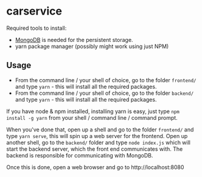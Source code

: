 # carservice

Required tools to install:

- [MongoDB](https://docs.mongodb.com/manual/administration/install-community/) is needed for the persistent storage.
- yarn package manager (possibly might work using just NPM)

## Usage

- From the command line / your shell of choice, go to the folder `frontend/` and type `yarn` - this will install all the required packages.
- From the command line / your shell of choice, go to the folder `backend/` and type `yarn` - this will install all the required packages.

If you have node & npm installed, installing yarn is easy, just type `npm install -g yarn` from your shell / command line / command prompt.

When you've done that, open up a shell and go to the folder `frontend/` and type `yarn serve`, this will spin up a web server for the frontend.
Open up another shell, go to the `backend/` folder and type `node index.js` which will start the backend server, which the front end communicates with.
The backend is responsible for communicating with MongoDB.

Once this is done, open a web browser and go to http://localhost:8080
